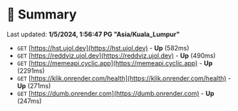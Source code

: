 # 📖 Summary
Last updated: **1/5/2024, 1:56:47 PG "Asia/Kuala_Lumpur"**

- `GET` [https://hst.ujol.dev](https://hst.ujol.dev) - **Up** (582ms)
- `GET` [https://reddviz.ujol.dev](https://reddviz.ujol.dev) - **Up** (490ms)
- `GET` [https://memeapi.cyclic.app](https://memeapi.cyclic.app) - **Up** (2291ms)
- `GET` [https://klik.onrender.com/health](https://klik.onrender.com/health) - **Up** (271ms)
- `GET` [https://dumb.onrender.com](https://dumb.onrender.com) - **Up** (247ms)
